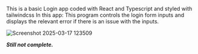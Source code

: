 This is a basic Login app coded with React and Typescript and styled with tailwindcss
In this app:
This program controls the login form inputs and displays the relevant error if there is an issue with the inputs.

![Screenshot 2025-03-17 123509](https://github.com/user-attachments/assets/ed28fc1c-31f3-4f67-aaf3-fef929db47d8)


***Still not complete.***
